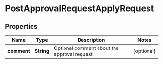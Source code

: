 

# PostApprovalRequestApplyRequest


## Properties

| Name | Type | Description | Notes |
|------------ | ------------- | ------------- | -------------|
|**comment** | **String** | Optional comment about the approval request |  [optional] |



